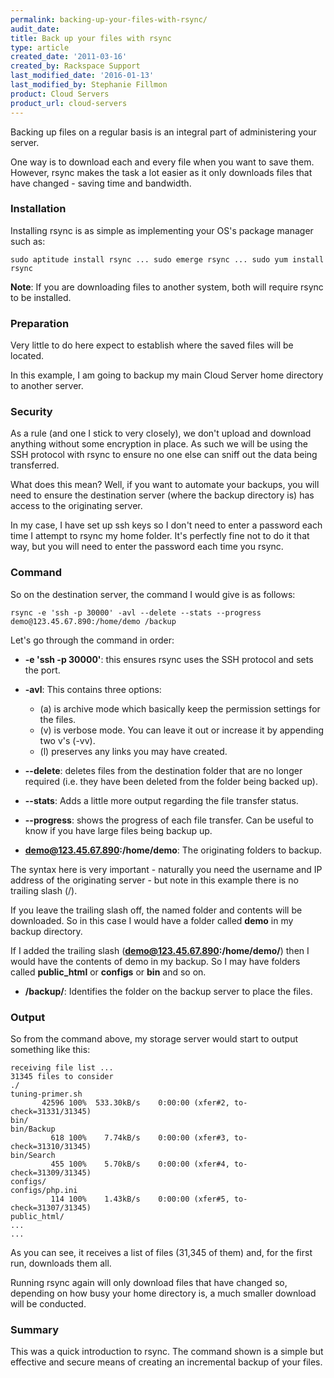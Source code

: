 ```yaml
---
permalink: backing-up-your-files-with-rsync/
audit_date:
title: Back up your files with rsync
type: article
created_date: '2011-03-16'
created_by: Rackspace Support
last_modified_date: '2016-01-13'
last_modified_by: Stephanie Fillmon
product: Cloud Servers
product_url: cloud-servers
---
```


Backing up files on a regular basis is an integral part of administering
your server.

One way is to download each and every file when you want to save them.
However, rsync makes the task a lot easier as it only downloads files
that have changed - saving time and bandwidth.

### Installation

Installing rsync is as simple as implementing your OS's package manager
such as:

    sudo aptitude install rsync ... sudo emerge rsync ... sudo yum install rsync

**Note**: If you are downloading files to another system, both
will require rsync to be installed.

### Preparation

Very little to do here expect to establish where the saved files will be
located.

In this example, I am going to backup my main Cloud Server home
directory to another server.

### Security

As a rule (and one I stick to very closely), we don't upload and
download anything without some encryption in place. As such we will be
using the SSH protocol with rsync to ensure no one else can sniff out
the data being transferred.

What does this mean? Well, if you want to automate your backups, you
will need to ensure the destination server (where the backup directory
is) has access to the originating server.

In my case, I have set up ssh keys so I don't need to enter a password
each time I attempt to rsync my home folder. It's perfectly fine not to
do it that way, but you will need to enter the password each time you
rsync.

### Command

So on the destination server, the command I would give is as follows:

    rsync -e 'ssh -p 30000' -avl --delete --stats --progress demo@123.45.67.890:/home/demo /backup

Let's go through the command in order:

-  **-e 'ssh -p 30000'**: this ensures rsync uses the SSH protocol and sets the
port.

-  **-avl**: This contains three options:

    -  (a) is archive mode which basically keep the permission settings for the
files.
    -  (v) is verbose mode. You can leave it out or increase it by
appending two v's (-vv).
    -  (l) preserves any links you may have created.

-  **--delete**: deletes files from the destination folder that are no longer
required (i.e. they have been deleted from the folder being backed up).

-  **--stats**: Adds a little more output regarding the file transfer status.

-  **--progress**: shows the progress of each file transfer. Can be useful to
know if you have large files being backup up.

-  **demo@123.45.67.890:/home/demo**: The originating folders to backup.

  The syntax here is very important - naturally you need the username and
IP address of the originating server - but note in this example there is
no trailing slash (/).

  If you leave the trailing slash off, the named folder and contents will
be downloaded. So in this case I would have a folder called **demo** in my
backup directory.

  If I added the trailing slash (**demo@123.45.67.890:/home/demo/**) then I
would have the contents of demo in my backup. So I may have folders
called **public_html** or **configs** or **bin** and so on.

-  **/backup/**: Identifies the folder on the backup server to place the files.

### Output

So from the command above, my storage server would start to output
something like this:

    receiving file list ...
    31345 files to consider
    ./
    tuning-primer.sh
           42596 100%  533.30kB/s    0:00:00 (xfer#2, to-check=31331/31345)
    bin/
    bin/Backup
             618 100%    7.74kB/s    0:00:00 (xfer#3, to-check=31310/31345)
    bin/Search
             455 100%    5.70kB/s    0:00:00 (xfer#4, to-check=31309/31345)
    configs/
    configs/php.ini
             114 100%    1.43kB/s    0:00:00 (xfer#5, to-check=31307/31345)
    public_html/
    ...
    ...

As you can see, it receives a list of files (31,345 of them) and, for
the first run, downloads them all.

Running rsync again will only download files that have changed so,
depending on how busy your home directory is, a much smaller download
will be conducted.

### Summary

This was a quick introduction to rsync. The command shown is a simple
but effective and secure means of creating an incremental backup of your
files.
